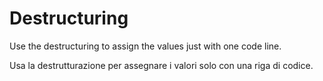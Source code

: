 # Destructuring

Use the destructuring to assign the values just with one code line.

Usa la destrutturazione per assegnare i valori solo con una riga di codice.
